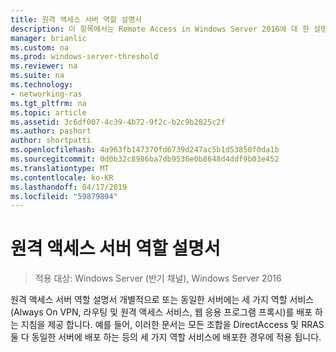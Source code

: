 ```yaml
---
title: 원격 액세스 서버 역할 설명서
description: 이 항목에서는 Remote Access in Windows Server 2016에 대 한 설명서 링크를 제공합니다.
manager: brianlic
ms.custom: na
ms.prod: windows-server-threshold
ms.reviewer: na
ms.suite: na
ms.technology:
- networking-ras
ms.tgt_pltfrm: na
ms.topic: article
ms.assetid: 3c6df007-4c39-4b72-9f2c-b2c9b2825c2f
ms.author: pashort
author: shortpatti
ms.openlocfilehash: 4a963fb147370fd6739d247ac5b1d53850f0da1b
ms.sourcegitcommit: 0d0b32c8986ba7db9536e0b8648d4ddf9b03e452
ms.translationtype: MT
ms.contentlocale: ko-KR
ms.lasthandoff: 04/17/2019
ms.locfileid: "59879894"
---
```

# <a name="remote-access-server-role-documentation"></a>원격 액세스 서버 역할 설명서

>적용 대상: Windows Server (반기 채널), Windows Server 2016

원격 액세스 서버 역할 설명서 개별적으로 또는 동일한 서버에는 세 가지 역할 서비스 (Always On VPN, 라우팅 및 원격 액세스 서비스, 웹 응용 프로그램 프록시)를 배포 하는 지침을 제공 합니다. 예를 들어, 이러한 문서는 모든 조합을 DirectAccess 및 RRAS 둘 다 동일한 서버에 배포 하는 등의 세 가지 역할 서비스에 배포한 경우에 적용 됩니다.  
 
<!--  
In addition to this topic, the following Remote Access Server Role documentation is available.  
  
-   [Deploy Remote Access in an Enterprise](https://technet.microsoft.com/library/jj134200.aspx)  
  
-   [Managing Remote Access](https://technet.microsoft.com/library/hh831539.aspx)  
  
-->


